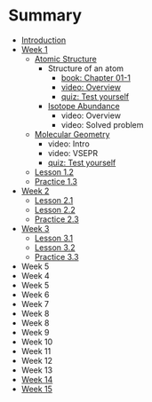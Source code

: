 # Summary

* [Introduction](README.md)
* [Week 1](lesson-1.md)
  * [Atomic Structure](lesson-1/lesson-11.md)
    * Structure of an atom
      * [book: Chapter 01-1](lesson-1/lesson-11/book-chapter-01-1.md)
      * [video: Overview](lesson-1/lesson-11/video-overview.md)
      * [quiz: Test yourself](lesson-1/lesson-11/quiz-test-yourself.md)
    * [Isotope Abundance](lesson-1/lesson-11/isotope-abundance.md)
      * video: Overview
      * video: Solved problem
  * [Molecular Geometry](lesson-1/molecular-geometry.md)
    * video: Intro
    * video: VSEPR
    * [quiz: Test yourself](lesson-1/molecular-geometry/quiz-check-yourself.md)
  * [Lesson 1.2](lesson-1/lesson-12.md)
  * [Practice 1.3](lesson-1/practice-13.md)
* [Week 2](lesson-2.md)
  * [Lesson 2.1](lesson-2/lesson-21.md)
  * [Lesson 2.2](lesson-2/lesson-22.md)
  * [Practice 2.3](lesson-2/practice-23.md)
* [Week 3](lesson-3.md)
  * [Lesson 3.1](lesson-3/lesson-31.md)
  * [Lesson 3.2](lesson-3/lesson-32.md)
  * [Practice 3.3](lesson-3/practice-33.md)
* Week 5
* Week 4
* Week 5
* Week 6
* Week 7
* Week 8
* Week 8
* Week 9
* Week 10
* Week 11
* Week 12
* Week 13
* [Week 14](week-14.md)
* [Week 15](week-15.md)

